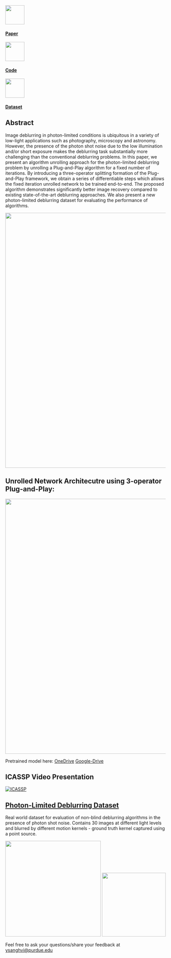<div class="float-contained">
      <div class="float-child">
            <a href="https://arxiv.org/pdf/2110.15314.pdf">
          <image src="img/arxiv.png" height="60px">
            <h4><strong>Paper</strong></h4>
          </a>
      </div>
      <div class="float-child">
            <a href="https://github.com/sanghviiitb/poisson-deblurring/" float="center">
          <image src="img/github.png" height="60px">
              <h4><strong>Code</strong></h4>   
          </a>
      </div>
      <div class="float-child">
      <a href="https://github.com/sanghviiitb/poisson-deblurring/">
            <image src="img/dataset3.jpg" height="60px">
                  <h4><strong>Dataset</strong></h4>
            </a>
      </div>
</div>


            
            
## Abstract
Image deblurring in photon-limited conditions is ubiquitous in a variety of low-light applications such as photography, microscopy and astronomy. However, the presence of the photon shot noise due to the low illumination and/or short exposure makes the deblurring task substantially more challenging than the conventional deblurring problems. In this paper, we present an algorithm unrolling approach for the photon-limited deblurring problem by unrolling a Plug-and-Play algorithm for a fixed number of iterations. By introducing a three-operator splitting formation of the  Plug-and-Play framework, we obtain a series of differentiable steps which allows the fixed iteration unrolled network to be trained end-to-end. The proposed algorithm demonstrates significantly better image recovery compared to existing state-of-the-art deblurring approaches. We also present a new photon-limited deblurring dataset for evaluating the performance of algorithms. 

<img src="https://user-images.githubusercontent.com/20774419/177592703-52f38ad4-1750-4157-841d-b8610173576e.png"  class="center" width="800">

## Unrolled Network Architecutre using 3-operator Plug-and-Play:
<img src="https://user-images.githubusercontent.com/20774419/177593608-9b5ccba2-ca3d-485a-9542-5f08df8e081a.png" width="800">

Pretrained model here: 
      [OneDrive](https://1drv.ms/u/s!AjMYTt_aGQ9-hH2aIaReD3DG_ITF)
      [Google-Drive](https://drive.google.com/file/d/1n2_RkgZ0z9rhS2r4rZ2lr2AZn_B5_vbZ/view?usp=sharing)

## ICASSP Video Presentation
[![ICASSP](http://img.youtube.com/vi/bJHiUKzjaCI/0.jpg)](http://www.youtube.com/watch?v=bJHiUKzjaCI "Non-Blind Photon-Limited Deblurring")

## [Photon-Limited Deblurring Dataset](https://sanghviyashiitb.github.io/poisson-deblurring/)
Real world dataset for evaluation of non-blind deblurring algorithms in the presence of photon shot noise. Contains 30 images at different light levels and blurred by different motion kernels - ground truth kernel captured using a point source.

<img src="docs/imaging_setup.png" width=300/> <img src="docs/imaging_setup.jpg" width=200/>

Feel free to ask your questions/share your feedback at ysanghvi@purdue.edu
